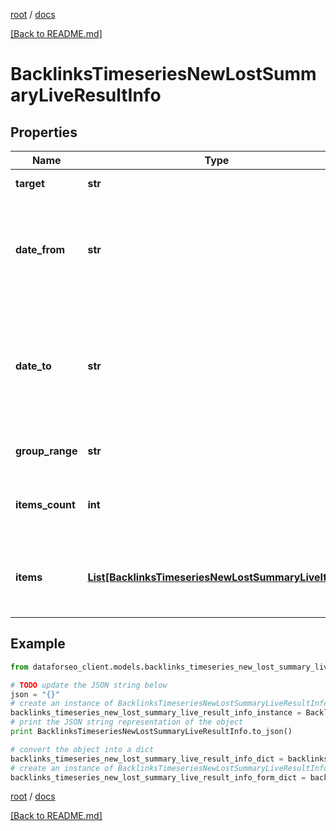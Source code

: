 [root](./../ "root") / [docs](./ "docs")

[[Back to README.md]](./../README.md "[Back to README.md]")

# BacklinksTimeseriesNewLostSummaryLiveResultInfo

## Properties

Name | Type | Description | Notes
------------ | ------------- | ------------- | -------------
**target** | **str** | target from a POST array | [optional]
**date_from** | **str** | starting date of the time range in the UTC format: “yyyy-mm-dd” example: 2019-01-01 | [optional]
**date_to** | **str** | ending date of the time range in the UTC format: \&quot;yyyy-mm-dd\&quot; example: \&quot;2019-01-15\&quot; | [optional]
**group_range** | **str** | group_range from the POST array | [optional]
**items_count** | **int** | the number of results returned in the items array | [optional]
**items** | [**List[BacklinksTimeseriesNewLostSummaryLiveItem]**](BacklinksTimeseriesNewLostSummaryLiveItem.md) | contains relevant backlinks and referring domains data | [optional]

## Example

```python
from dataforseo_client.models.backlinks_timeseries_new_lost_summary_live_result_info import BacklinksTimeseriesNewLostSummaryLiveResultInfo

# TODO update the JSON string below
json = "{}"
# create an instance of BacklinksTimeseriesNewLostSummaryLiveResultInfo from a JSON string
backlinks_timeseries_new_lost_summary_live_result_info_instance = BacklinksTimeseriesNewLostSummaryLiveResultInfo.from_json(json)
# print the JSON string representation of the object
print BacklinksTimeseriesNewLostSummaryLiveResultInfo.to_json()

# convert the object into a dict
backlinks_timeseries_new_lost_summary_live_result_info_dict = backlinks_timeseries_new_lost_summary_live_result_info_instance.to_dict()
# create an instance of BacklinksTimeseriesNewLostSummaryLiveResultInfo from a dict
backlinks_timeseries_new_lost_summary_live_result_info_form_dict = backlinks_timeseries_new_lost_summary_live_result_info.from_dict(backlinks_timeseries_new_lost_summary_live_result_info_dict)
```

  

[root](./../ "root") / [docs](./ "docs")

[[Back to README.md]](./../README.md "[Back to README.md]")